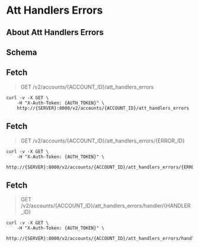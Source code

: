 # Att Handlers Errors

## About Att Handlers Errors

## Schema



## Fetch

> GET /v2/accounts/{ACCOUNT_ID}/att_handlers_errors

```shell
curl -v -X GET \
    -H "X-Auth-Token: {AUTH_TOKEN}" \
    http://{SERVER}:8000/v2/accounts/{ACCOUNT_ID}/att_handlers_errors
```

## Fetch

> GET /v2/accounts/{ACCOUNT_ID}/att_handlers_errors/{ERROR_ID}

```shell
curl -v -X GET \
    -H "X-Auth-Token: {AUTH_TOKEN}" \
    http://{SERVER}:8000/v2/accounts/{ACCOUNT_ID}/att_handlers_errors/{ERROR_ID}
```

## Fetch

> GET /v2/accounts/{ACCOUNT_ID}/att_handlers_errors/handler/{HANDLER_ID}

```shell
curl -v -X GET \
    -H "X-Auth-Token: {AUTH_TOKEN}" \
    http://{SERVER}:8000/v2/accounts/{ACCOUNT_ID}/att_handlers_errors/handler/{HANDLER_ID}
```

